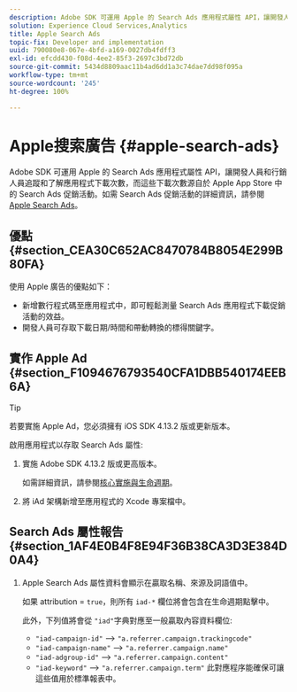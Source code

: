 ```yaml
---
description: Adobe SDK 可運用 Apple 的 Search Ads 應用程式屬性 API，讓開發人員和行銷人員追蹤和了解應用程式下載次數，而這些下載次數源自於 Apple App Store 中的 Search Ads 促銷活動。
solution: Experience Cloud Services,Analytics
title: Apple Search Ads
topic-fix: Developer and implementation
uuid: 790080e8-067e-4bfd-a169-0027db4fdff3
exl-id: efcdd430-f08d-4ee2-85f3-2697c3bd72db
source-git-commit: 5434d8809aac11b4ad6dd1a3c74dae7dd98f095a
workflow-type: tm+mt
source-wordcount: '245'
ht-degree: 100%

---
```


# Apple搜索廣告 {#apple-search-ads}

Adobe SDK 可運用 Apple 的 Search Ads 應用程式屬性 API，讓開發人員和行銷人員追蹤和了解應用程式下載次數，而這些下載次數源自於 Apple App Store 中的 Search Ads 促銷活動。如需 Search Ads 促銷活動的詳細資訊，請參閱 [Apple Search Ads](https://searchads.apple.com)。

## 優點 {#section_CEA30C652AC8470784B8054E299B80FA}

使用 Apple 廣告的優點如下：

* 新增數行程式碼至應用程式中，即可輕鬆測量 Search Ads 應用程式下載促銷活動的效益。
* 開發人員可存取下載日期/時間和帶動轉換的標得關鍵字。

## 實作 Apple Ad {#section_F1094676793540CFA1DBB540174EEB6A}

>[!TIP]
>
>若要實施 Apple Ad，您必須擁有 iOS SDK 4.13.2 版或更新版本。

啟用應用程式以存取 Search Ads 屬性:

1. 實施 Adobe SDK 4.13.2 版或更高版本。

   如需詳細資訊，請參閱[核心實施與生命週期](/help/ios/getting-started/dev-qs.md)。

1. 將 iAd 架構新增至應用程式的 Xcode 專案檔中。

## Search Ads 屬性報告 {#section_1AF4E0B4F8E94F36B38CA3D3E384D0A4}

1. Apple Search Ads 屬性資料會顯示在贏取名稱、來源及詞語值中。

   如果 attribution = `true`，則所有 `iad-*` 欄位將會包含在生命週期點擊中。

   此外，下列值將會從 `"iad"`字典對應至一般贏取內容資料欄位:

   * `"iad-campaign-id"` --> `"a.referrer.campaign.trackingcode"`
   * `"iad-campaign-name"` —> `"a.referrer.campaign.name"`
   * `"iad-adgroup-id"` —> `"a.referrer.campaign.content"`
   * `"iad-keyword"` —> `"a.referrer.campaign.term"`
   此對應程序能確保可讓這些值用於標準報表中。
